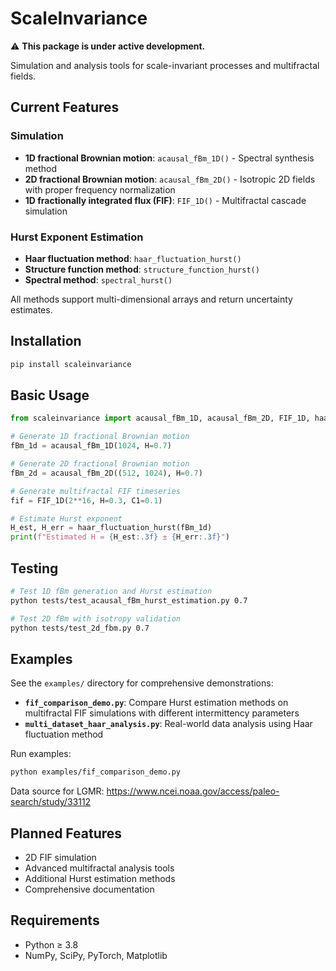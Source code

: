 # ScaleInvariance

⚠️ **This package is under active development.**

Simulation and analysis tools for scale-invariant processes and multifractal fields.

## Current Features

### Simulation

- **1D fractional Brownian motion**: `acausal_fBm_1D()` - Spectral synthesis method
- **2D fractional Brownian motion**: `acausal_fBm_2D()` - Isotropic 2D fields with proper frequency normalization
- **1D fractionally integrated flux (FIF)**: `FIF_1D()` - Multifractal cascade simulation

### Hurst Exponent Estimation

- **Haar fluctuation method**: `haar_fluctuation_hurst()`
- **Structure function method**: `structure_function_hurst()`  
- **Spectral method**: `spectral_hurst()`

All methods support multi-dimensional arrays and return uncertainty estimates.

## Installation

```bash
pip install scaleinvariance
```

## Basic Usage

```python
from scaleinvariance import acausal_fBm_1D, acausal_fBm_2D, FIF_1D, haar_fluctuation_hurst

# Generate 1D fractional Brownian motion
fBm_1d = acausal_fBm_1D(1024, H=0.7)

# Generate 2D fractional Brownian motion  
fBm_2d = acausal_fBm_2D((512, 1024), H=0.7)

# Generate multifractal FIF timeseries
fif = FIF_1D(2**16, H=0.3, C1=0.1)

# Estimate Hurst exponent
H_est, H_err = haar_fluctuation_hurst(fBm_1d)
print(f"Estimated H = {H_est:.3f} ± {H_err:.3f}")
```

## Testing

```bash
# Test 1D fBm generation and Hurst estimation
python tests/test_acausal_fBm_hurst_estimation.py 0.7

# Test 2D fBm with isotropy validation
python tests/test_2d_fbm.py 0.7
```

## Examples

See the `examples/` directory for comprehensive demonstrations:

- **`fif_comparison_demo.py`**: Compare Hurst estimation methods on multifractal FIF simulations with different intermittency parameters
- **`multi_dataset_haar_analysis.py`**: Real-world data analysis using Haar fluctuation method

Run examples:
```bash
python examples/fif_comparison_demo.py
```

Data source for LGMR: https://www.ncei.noaa.gov/access/paleo-search/study/33112



## Planned Features

- 2D FIF simulation
- Advanced multifractal analysis tools
- Additional Hurst estimation methods
- Comprehensive documentation

## Requirements

- Python ≥ 3.8
- NumPy, SciPy, PyTorch, Matplotlib